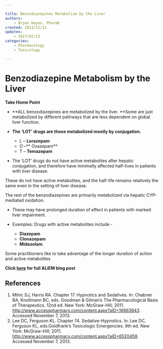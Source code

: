 ```yaml
---

title: Benzodiazepines Metabolism by the Liver
authors:
    - Bryan Hayes, PharmD
created: 2013/11/13
updates:
    - 2017/02/13
categories:
    - Pharmacology
    - Toxicology

---
```


# Benzodiazepine Metabolism by the Liver

**Take Home Point**

- **ALL benzodiazepines are metabolized by the liver. **Some are just metabolized by different pathways that are less dependent on global liver function.
- **The ‘LOT’ drugs are those metabolized mostly by conjugation.**

  -   L – **<span class="drug">Lorazepam</span>**
  -   O –** <span class="drug">Oxazepam</span>**
  -   T – **<span class="drug">Temazepam</span>**

- The ‘LOT’ drugs do not have active metabolites after hepatic conjugation, and therefore have minimally affected half-lives in patients with liver disease. 

These do not have active metabolites, and the half-life remains relatively the same even in the setting of liver disease.

The rest of the benzodiazepines are primarily metabolized via hepatic CYP-mediated oxidation. 

- These may have prolonged duration of effect in patients with marked liver impairment.
- Examples: Drugs with active metabolites include - 

  - **<span class="drug">Diazepam</span>**
  - **<span class="drug">Clonazepam</span>**
  - **<span class="drug">Midazolam</span>**. 
  
Some practitioners like to take advantage of the longer duration of action and active metabolites

**Click [here](https://www.aliem.com/2013/all-benzodiazepines-are-metabolized-by-the-liver/) for full ALiEM blog post**

## References

1. Mihic SJ, Harris RA. Chapter 17. Hypnotics and Sedatives. In: Chabner BA, Knollmann BC, eds. Goodman & Gilman’s The Pharmacological Basis of Therapeutics. 12nd ed. New York: McGraw-Hill; 2011. http://www.accesspharmacy.com/content.aspx?aID=16663643. Accessed November 7, 2013.
2. Lee DC, Ferguson KL. Chapter 74. Sedative-Hypnotics. In: Lee DC, Ferguson KL, eds.Goldfrank’s Toxicologic Emergencies. 9th ed. New York: McGraw-Hill; 2011. http://www.accesspharmacy.com/content.aspx?aID=6520459. Accessed November 7, 2013.